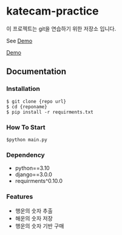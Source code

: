 # katecam-practice






이 프로젝트는 git을 연습하기 위한 저장소 입니다.

See [Demo](https://www.google.com/)

<a href= "https://www.google.com/">Demo</a>

## Documentation

### Installation

```shell
$ git clone {repo url}
$ cd {reponame}
$ pip install -r requirments.txt
```

### How To Start

```shell
$python main.py
```

### Dependency

- python==3.10
- django==3.0.0
- requirments^0.10.0

### Features

- 행운의 숫자 추출
- 해운의 숫자 저장
- 행운의 숫자 기반 구매 


